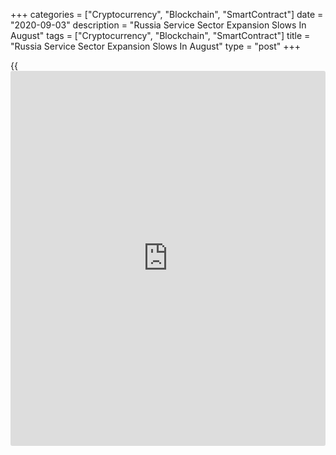 +++
categories = ["Cryptocurrency", "Blockchain", "SmartContract"]
date = "2020-09-03"
description = "Russia Service Sector Expansion Slows In August"
tags = ["Cryptocurrency", "Blockchain", "SmartContract"]
title = "Russia Service Sector Expansion Slows In August"
type = "post"
+++

{{<iframe id="large-banner" src="https://www.bounty.group/#slide=14.0" width="100%" height="600" scrolling="no" style="border: 0px solid rgb(216, 221, 230); border-radius: 3px;">}}

Russia's service sector expanded at a softer pace in August, survey data
from IHS Markit showed on Thursday

The services Purchasing Managers' Index fell to 58.2 in August from 58.5
in July. Any reading above 50 indicates expansion in the sector.

New [business][1] rose at a softer pace in August with the rate of
expansion faster than series average. New order growth was driven by
domestic demand, as new export sales fell for the sixth straight month.

Employment increased in August, though the rate of growth in staffing
numbers was fractional and firms were able to process backlogs.

Business expectation improved to the highest in ten months in August.

On the price front, cost burden rose in August and input prices
increased. The rate of cost inflation grew to the highest in five
months. Output charges rose for the second straight month.

The composite output index increased to 57.3 in August from 56.8 in the
preceding month. This was the steepest expansion in business activity
since early-2017.

"At the composite level, private sector firms saw a boost to new
business growth, as the rate of expansion quickened to the fastest since
November 2018 amid a renewed rise in manufacturing client demand," Sian
Jones, economist at IHS Markit, said.

"That said, our current forecast signals that the [economy][2] is
expected to shrink by just over 6 percent on the year in 2020, with the
recovery forecast to be drawn out," Jones added.

For comments and feedback [contact](https://www.playgroundfx.com/contact/): editorial@rtt[news](https://www.letsplayfx.com/blog/forex-news-website/).com

[Economic News][2]

 **What parts of the world are seeing the best (and worst) economic
performances lately? Click[here][3] to check out our [Econ Scorecard][3]
and find out! See up-to-the-moment [ranking](https://www.playgroundfx.com/blog/crypto-exchange-ranking/)s for the best and worst
performers in [GDP][4], [unemployment rate][5], [inflation][6] and much
more.**

   1. www.rtt[news](https://www.letsplayfx.com/blog/forex-news-website/).com/Content/Business.aspx
   2. www.rtt[news](https://www.letsplayfx.com/blog/forex-news-website/).com/Content/EconomicNews.aspx
   3. www.rtt[news](https://www.letsplayfx.com/blog/forex-news-website/).com/economic-scorecard/world-rank/PPI/highest-performance.aspx
   4. www.rtt[news](https://www.letsplayfx.com/blog/forex-news-website/).com/economic-scorecard/world-rank/GDP/highest-performance.aspx
   5. www.rtt[news](https://www.letsplayfx.com/blog/forex-news-website/).com/economic-scorecard/world-rank/unemployment-rate/lowest-performance.aspx
   6. www.rtt[news](https://www.letsplayfx.com/blog/forex-news-website/).com/economic-scorecard/world-rank/CPI/highest-performance.aspx